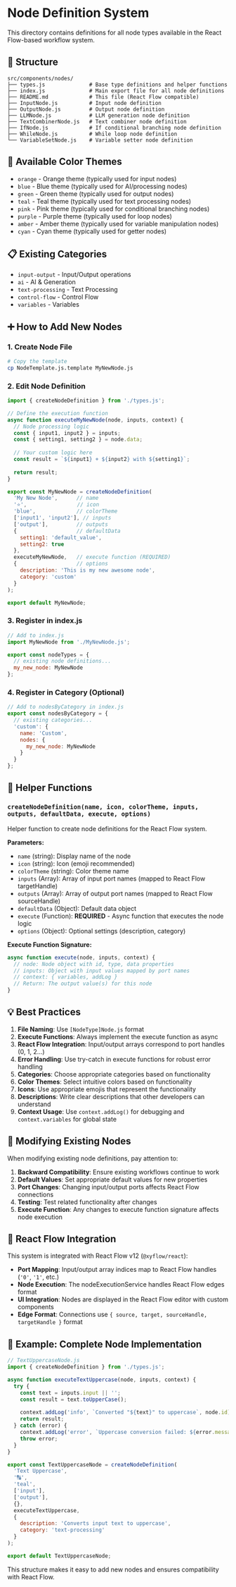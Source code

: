 # Node Definition System

This directory contains definitions for all node types available in the React Flow-based workflow system.

## 📁 Structure

```
src/components/nodes/
├── types.js              # Base type definitions and helper functions
├── index.js              # Main export file for all node definitions
├── README.md             # This file (React Flow compatible)
├── InputNode.js          # Input node definition
├── OutputNode.js         # Output node definition
├── LLMNode.js            # LLM generation node definition
├── TextCombinerNode.js   # Text combiner node definition
├── IfNode.js             # If conditional branching node definition
├── WhileNode.js          # While loop node definition
└── VariableSetNode.js    # Variable setter node definition
```

## 🎨 Available Color Themes

- `orange` - Orange theme (typically used for input nodes)
- `blue` - Blue theme (typically used for AI/processing nodes)
- `green` - Green theme (typically used for output nodes)
- `teal` - Teal theme (typically used for text processing nodes)
- `pink` - Pink theme (typically used for conditional branching nodes)
- `purple` - Purple theme (typically used for loop nodes)
- `amber` - Amber theme (typically used for variable manipulation nodes)
- `cyan` - Cyan theme (typically used for getter nodes)

## 📋 Existing Categories

- `input-output` - Input/Output operations
- `ai` - AI & Generation
- `text-processing` - Text Processing
- `control-flow` - Control Flow
- `variables` - Variables

## ➕ How to Add New Nodes

### 1. Create Node File

```bash
# Copy the template
cp NodeTemplate.js.template MyNewNode.js
```

### 2. Edit Node Definition

```javascript
import { createNodeDefinition } from './types.js';

// Define the execution function
async function executeMyNewNode(node, inputs, context) {
  // Node processing logic
  const { input1, input2 } = inputs;
  const { setting1, setting2 } = node.data;
  
  // Your custom logic here
  const result = `${input1} + ${input2} with ${setting1}`;
  
  return result;
}

export const MyNewNode = createNodeDefinition(
  'My New Node',      // name
  '⭐',                // icon
  'blue',             // colorTheme
  ['input1', 'input2'], // inputs
  ['output'],         // outputs
  {                   // defaultData
    setting1: 'default_value',
    setting2: true
  },
  executeMyNewNode,   // execute function (REQUIRED)
  {                   // options
    description: 'This is my new awesome node',
    category: 'custom'
  }
);

export default MyNewNode;
```

### 3. Register in index.js

```javascript
// Add to index.js
import MyNewNode from './MyNewNode.js';

export const nodeTypes = {
  // existing node definitions...
  my_new_node: MyNewNode
};
```

### 4. Register in Category (Optional)

```javascript
// Add to nodesByCategory in index.js
export const nodesByCategory = {
  // existing categories...
  'custom': {
    name: 'Custom',
    nodes: {
      my_new_node: MyNewNode
    }
  }
};
```

## 🔧 Helper Functions

### `createNodeDefinition(name, icon, colorTheme, inputs, outputs, defaultData, execute, options)`

Helper function to create node definitions for the React Flow system.

**Parameters:**
- `name` (string): Display name of the node
- `icon` (string): Icon (emoji recommended)
- `colorTheme` (string): Color theme name
- `inputs` (Array): Array of input port names (mapped to React Flow targetHandle)
- `outputs` (Array): Array of output port names (mapped to React Flow sourceHandle)
- `defaultData` (Object): Default data object
- `execute` (Function): **REQUIRED** - Async function that executes the node logic
- `options` (Object): Optional settings (description, category)

**Execute Function Signature:**
```javascript
async function execute(node, inputs, context) {
  // node: Node object with id, type, data properties
  // inputs: Object with input values mapped by port names
  // context: { variables, addLog }
  // Return: The output value(s) for this node
}
```

## 💡 Best Practices

1. **File Naming**: Use `[NodeType]Node.js` format
2. **Execute Functions**: Always implement the execute function as async
3. **React Flow Integration**: Input/output arrays correspond to port handles (0, 1, 2...)
4. **Error Handling**: Use try-catch in execute functions for robust error handling
5. **Categories**: Choose appropriate categories based on functionality
6. **Color Themes**: Select intuitive colors based on functionality
7. **Icons**: Use appropriate emojis that represent the functionality
8. **Descriptions**: Write clear descriptions that other developers can understand
9. **Context Usage**: Use `context.addLog()` for debugging and `context.variables` for global state

## 🔄 Modifying Existing Nodes

When modifying existing node definitions, pay attention to:

1. **Backward Compatibility**: Ensure existing workflows continue to work
2. **Default Values**: Set appropriate default values for new properties
3. **Port Changes**: Changing input/output ports affects React Flow connections
4. **Testing**: Test related functionality after changes
5. **Execute Function**: Any changes to execute function signature affects node execution

## 🌊 React Flow Integration

This system is integrated with React Flow v12 (`@xyflow/react`):

- **Port Mapping**: Input/output array indices map to React Flow handles (`'0'`, `'1'`, etc.)
- **Node Execution**: The nodeExecutionService handles React Flow edges format
- **UI Integration**: Nodes are displayed in the React Flow editor with custom components
- **Edge Format**: Connections use `{ source, target, sourceHandle, targetHandle }` format

## 🧩 Example: Complete Node Implementation

```javascript
// TextUppercaseNode.js
import { createNodeDefinition } from './types.js';

async function executeTextUppercase(node, inputs, context) {
  try {
    const text = inputs.input || '';
    const result = text.toUpperCase();
    
    context.addLog('info', `Converted "${text}" to uppercase`, node.id);
    return result;
  } catch (error) {
    context.addLog('error', `Uppercase conversion failed: ${error.message}`, node.id);
    throw error;
  }
}

export const TextUppercaseNode = createNodeDefinition(
  'Text Uppercase',
  '🔠',
  'teal',
  ['input'],
  ['output'],
  {},
  executeTextUppercase,
  {
    description: 'Converts input text to uppercase',
    category: 'text-processing'
  }
);

export default TextUppercaseNode;
```

This structure makes it easy to add new nodes and ensures compatibility with React Flow.